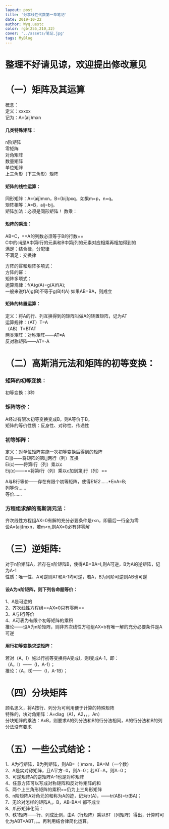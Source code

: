 ```yaml
---
layout: post
title: '分享线性代数第一章笔记'
date: 2019-10-22
author: Wyq.uestc
color: rgb(255,210,32)
cover: '../assets/笔记.jpg'
tags: MyBlog
---
```

  
# 整理不好请见谅，欢迎提出修改意见
#  
#  
#  
          
             
                
                   
                      
                         
                            
                               
                                  
                                     
                                        
                                           
                                               
                                                  
                                                  
# （一）矩阵及其运算
概念：   
定义：xxxxx   
记为：A=(aij)mxn   
   
#### 几类特殊矩阵：   
n阶矩阵   
零矩阵   
对角矩阵   
数量矩阵   
单位矩阵   
上三角形（下三角形）矩阵   
   
#### 矩阵的线性运算：   
同形矩阵：A=(aij)mxn，B=(bij)pxq，如果m=p，n=q。   
矩阵相等：A=B，aij=bij。   
矩阵加法：必须是同形矩阵！ 
数乘：   
   
#### 矩阵的乘法：   
AB=C，==A的列数必须等于B的行数==   
C中的cij是A中第i行的元素和B中第j列的元素对应相乘再相加得到的   
满足：结合律，分配律   
不满足：交换律   
   
方阵的幂和矩阵多项式：   
方阵的幂：   
矩阵多项式：   
运算规律：f(A)g(A)=g(A)f(A);   
   一般来说f(A)g(B)不等于g(B)f(A)   如果AB=BA，则成立  
   
#### 矩阵的转置运算：   
定义：将A的行、列互换得到的矩阵叫做A的转置矩阵，记为AT   
运算规律：（AT）T=A    
          （AB）T=BTAT   
两类矩阵：对称矩阵——AT=A   
   反对称矩阵——AT=-A   
   
   
# （二）高斯消元法和矩阵的初等变换：   
### 矩阵的初等变换：   
初等变换：3种   

### 矩阵等价：   
A经过有限次初等变换变成B，则A等价于B。   
矩阵的等价性质：反身性、对称性、传递性   
   
### 初等矩阵：   
定义：对单位矩阵实施一次初等变换后得到的矩阵   
E(ij)——将矩阵的第i,j两行（列）互换   
Ei(c)——将第i行（列）乘以c   
Eij(c)——==将第i行（列）乘以c加到第j行（列）==   
   
A与B行等价——存在有限个初等矩阵，使得E1*E2*......*EnA=B;   
列等价......   
等价......   
   
### 方程组求解的高斯消元法：   
齐次线性方程组AX=0有解的充分必要条件是r<n，即最后一行全为零   
设A=(aij)mxn，若m<n,则AX=0必有非零解
   
# （三）逆矩阵:  
对于n阶矩阵A，若存在n阶矩阵B，使得AB=BA=I,则A可逆，B为A的逆矩阵，记为A-1   
性质：唯一性、A可逆则AT和A-1均可逆，若A，B为同阶可逆则AB也可逆   
#### 设A为n阶矩阵，则下列各命题等价：   
1、A是可逆的   
2、齐次线性方程组==AX=0只有零解==   
3、A与I行等价   
4、A可表为有限个初等矩阵的乘积   
推论——设A为n阶矩阵，则非齐次线性方程组AX=b有唯一解的充分必要条件是A可逆   
   
#### 用行初等变换求逆矩阵：   
若对（A，I）施以行初等变换将A变成I，则I变成A-1，即：   
（A，I）——（I，A-1）；   
推论：（A，B)——（I，A-1B）；   
   
# （四）分块矩阵   
顾名思义，将A按行、列分为可利用便于计算的特殊矩阵   
特殊的，块对角矩阵：A=diag（A1，A2，，，An）   
分块矩阵的乘法：AxB，则要求A的列分法和B的行分法相同，A的行分法和B的列分法没有要求   
   
# （五）一些公式结论：
1、A为行矩阵，B为列矩阵，则AB=（     )mxm，BA=M（一个数）   
2、A是实对称矩阵，且A平方=0，则A=0；若AT=A，则A=0；   
3、可逆矩阵A的逆矩阵A-1也是对称矩阵   
4、任意方阵可以写成对称矩阵和反对称矩阵的和   
5、两个上三角形矩阵的乘积==仍为上三角形矩阵   
6、n阶矩阵A对角元的和称为A的迹，记为tr(A)，——tr(AB)=tr(BA)；  
7、无论对怎样的矩阵A,，B，AB-BA=I  都不成立   
8、爪形矩阵化简：   
9、秩1矩阵——行、列成比例，由A（行矩阵）乘以BT（列矩阵）得出，计算时可化为ABT*ABT。。。再利用结合律简化运算。   



